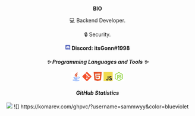   <p align="center"><b>BIO</b></p>
  <p align="center">💻 Backend Developer.</p>
  <p align="center">🔒 Security.</p>
   
   <p align="center"><img width="14px" src="https://github.com/itsGonn/itsGonn/blob/main/assets/discord.svg"><b> Discord: itsGonn#1998</b></p>

   <div align="center">
  <h4> <i>✨ Programming Languages and Tools ✨</h4></i>
     <code><img width="25px" src="https://github.com/itsGonn/itsGonn/blob/main/assets/java.png"></code>
      <code><img width="25px" src="https://github.com/itsGonn/itsGonn/blob/main/assets/git.svg"></code>
     <code><img width="25px" src="https://github.com/itsGonn/itsGonn/blob/main/assets/html.svg"></code>
     <code><img width="25px" src="https://github.com/itsGonn/itsGonn/blob/main/assets/javascript.svg"></code>
     <code><img width="25px" src="https://github.com/itsGonn/itsGonn/blob/main/assets/nodejs.svg"></code>

  <h4> <i> GitHub Statistics</i></h4>
  <img src="https://github-readme-stats.vercel.app/api?username=itsGonn&show_icons=true&hide_border=true&theme=dark">
  ![] https://komarev.com/ghpvc/?username=sammwyy&color=blueviolet
  </div>

<!--
**itsGonn/itsGonn** is a ✨ _special_ ✨ repository because its `README.md` (this file) appears on your GitHub profile.

Here are some ideas to get you started:

- 🔭 I’m currently working on ...
- 🌱 I’m currently learning ...
- 👯 I’m looking to collaborate on ...
- 🤔 I’m looking for help with ...
- 💬 Ask me about ...
- 📫 How to reach me: ...
- 😄 Pronouns: ...
- ⚡ Fun fact: ...
-->
